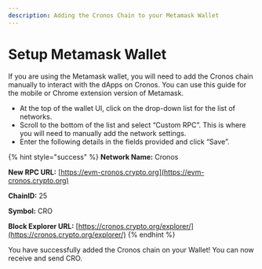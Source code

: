 ```yaml
---
description: Adding the Cronos Chain to your Metamask Wallet
---
```


# Setup Metamask Wallet

If you are using the Metamask wallet, you will need to add the Cronos chain manually to interact with the dApps on Cronos. You can use this guide for the mobile or Chrome extension version of Metamask.

* At the top of the wallet UI, click on the drop-down list for the list of networks.
* Scroll to the bottom of the list and select “Custom RPC”. This is where you will need to manually add the network settings.
* Enter the following details in the fields provided and click “Save”.

{% hint style="success" %}
**Network Name:** Cronos

**New RPC URL:** [https://evm-cronos.crypto.org](https://evm-cronos.crypto.org)

**ChainID:** 25

**Symbol:** CRO

**Block Explorer URL:** [https://cronos.crypto.org/explorer/](https://cronos.crypto.org/explorer/)
{% endhint %}

You have successfully added the Cronos chain on your Wallet! You can now receive and send CRO.

